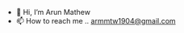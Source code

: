 - 👋 Hi, I’m Arun Mathew
- 📫 How to reach me .. armmtw1904@gmail.com
<!---
armmtw1904/armmtw1904 is a ✨ special ✨ repository because its `README.md` (this file) appears on your GitHub profile.
You can click the Preview link to take a look at your changes.
--->
